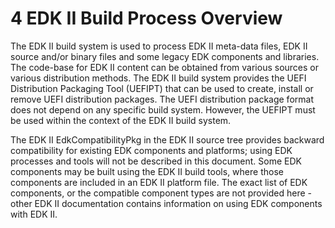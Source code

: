 <!--- @file
  4 EDK II Build Process Overview

  Copyright (c) 2008-2017, Intel Corporation. All rights reserved.<BR>

  Redistribution and use in source (original document form) and 'compiled'
  forms (converted to PDF, epub, HTML and other formats) with or without
  modification, are permitted provided that the following conditions are met:

  1) Redistributions of source code (original document form) must retain the
     above copyright notice, this list of conditions and the following
     disclaimer as the first lines of this file unmodified.

  2) Redistributions in compiled form (transformed to other DTDs, converted to
     PDF, epub, HTML and other formats) must reproduce the above copyright
     notice, this list of conditions and the following disclaimer in the
     documentation and/or other materials provided with the distribution.

  THIS DOCUMENTATION IS PROVIDED BY TIANOCORE PROJECT "AS IS" AND ANY EXPRESS OR
  IMPLIED WARRANTIES, INCLUDING, BUT NOT LIMITED TO, THE IMPLIED WARRANTIES OF
  MERCHANTABILITY AND FITNESS FOR A PARTICULAR PURPOSE ARE DISCLAIMED. IN NO
  EVENT SHALL TIANOCORE PROJECT  BE LIABLE FOR ANY DIRECT, INDIRECT, INCIDENTAL,
  SPECIAL, EXEMPLARY, OR CONSEQUENTIAL DAMAGES (INCLUDING, BUT NOT LIMITED TO,
  PROCUREMENT OF SUBSTITUTE GOODS OR SERVICES; LOSS OF USE, DATA, OR PROFITS;
  OR BUSINESS INTERRUPTION) HOWEVER CAUSED AND ON ANY THEORY OF LIABILITY,
  WHETHER IN CONTRACT, STRICT LIABILITY, OR TORT (INCLUDING NEGLIGENCE OR
  OTHERWISE) ARISING IN ANY WAY OUT OF THE USE OF THIS DOCUMENTATION, EVEN IF
  ADVISED OF THE POSSIBILITY OF SUCH DAMAGE.

-->

# 4 EDK II Build Process Overview

The EDK II build system is used to process EDK II meta-data files, EDK II
source and/or binary files and some legacy EDK components and libraries. The
code-base for EDK II content can be obtained from various sources or various
distribution methods. The EDK II build system provides the UEFI Distribution
Packaging Tool (UEFIPT) that can be used to create, install or remove UEFI
distribution packages. The UEFI distribution package format does not depend on
any specific build system. However, the UEFIPT must be used within the context
of the EDK II build system.

The EDK II EdkCompatibilityPkg in the EDK II source tree provides backward
compatibility for existing EDK components and platforms; using EDK processes
and tools will not be described in this document. Some EDK components may be
built using the EDK II build tools, where those components are included in an
EDK II platform file. The exact list of EDK components, or the compatible
component types are not provided here - other EDK II documentation contains
information on using EDK components with EDK II.
